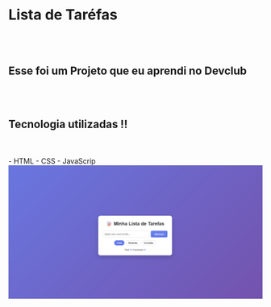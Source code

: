 <h1> Lista de Taréfas </h1>
<br>
<br>
<h2> Esse  foi um Projeto que eu aprendi no Devclub </h2>
<br>
<br>
<h2> Tecnologia utilizadas !! </h2>
<br>
<br>
- HTML
- CSS
- JavaScrip

<img src="https://github.com/Jymas/projetos-01/blob/main/lista-de-tarefas/imagem.png?raw=true"/>
